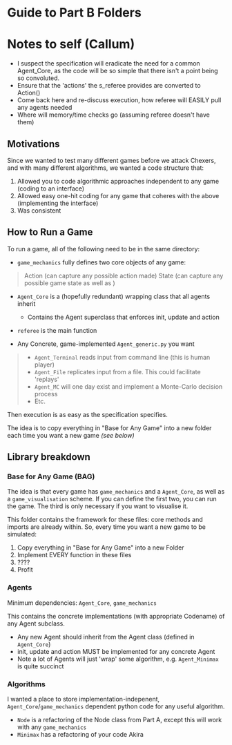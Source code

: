 # Guide to Part B Folders

# Notes to self (Callum)
- I suspect the specification will eradicate the need for a common Agent_Core, as the
code will be so simple that there isn't a point being so convoluted.
- Ensure that the 'actions' the s_referee provides are converted to Action()
- Come back here and re-discuss execution, how referee will EASILY pull any agents needed
- Where will memory/time checks go (assuming referee doesn't have them)

## Motivations
Since we wanted to test many different games before we attack Chexers,
and with many different algorithms, we wanted a code structure that:
1. Allowed you to code algorithmic approaches independent to any game (coding to an interface)
2. Allowed easy one-hit coding for any game that coheres with the above (implementing the interface)
3. Was consistent

## How to Run a Game
To run a game, all of the following need to be in the same directory:
- `game_mechanics` fully defines two core objects of any game:
> Action (can capture any possible action made)
> State (can capture any possible game state as well as )

- `Agent_Core` is a (hopefully redundant) wrapping class that all agents inherit
    - Contains the Agent superclass that enforces init, update and action

- `referee` is the main function
- Any Concrete, game-implemented `Agent_generic.py` you want
> - `Agent_Terminal` reads input from command line (this is human player)
> - `Agent_File` replicates input from a file. This could facilitate 'replays'
> - `Agent_MC` will one day exist and implement a Monte-Carlo decision process
> - Etc.

Then execution is as easy as the specification specifies.

The idea is to copy everything in "Base for Any Game" into a new folder
each time you want a new game *(see below)*

## Library breakdown

### Base for Any Game (BAG)
The idea is that every game has `game_mechanics` and a `Agent_Core`, as well as a `game_visualisation` scheme. If you can define the first two, you can run the game. The third is only necessary if you want to visualise it.

This folder contains the framework for these files: core methods and imports
are already within. So, every time you want a new game to be simulated:
1. Copy everything in "Base for Any Game" into a new Folder
2. Implement EVERY function in these files
3. ????
4. Profit

### Agents
Minimum dependencies: `Agent_Core`, `game_mechanics`

This contains the concrete implementations (with appropriate Codename) of any Agent subclass.
- Any new Agent should inherit from the Agent class (defined in `Agent_Core`)
- init, update and action MUST be implemented for any concrete Agent
- Note a lot of Agents will just 'wrap' some algorithm, e.g. `Agent_Minimax` is quite succinct

### Algorithms
I wanted a place to store implementation-indepenent, `Agent_Core`/`game_mechanics` dependent python code for any useful algorithm.
- `Node` is a refactoring of the Node class from Part A, except this will work with any `game_mechanics`
- `Minimax` has a refactoring of your code Akira
